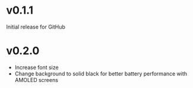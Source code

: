 # v0.1.1
Initial release for GitHub

# v0.2.0
- Increase font size
- Change background to solid black for better battery performance with AMOLED screens
